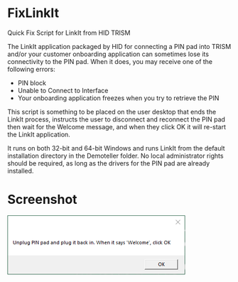 # FixLinkIt
Quick Fix Script for LinkIt from HID TRISM

The LinkIt application packaged by HID for connecting a PIN pad into TRISM and/or your customer onboarding application can sometimes lose its connectivity to the PIN pad. When it does, you may receive one of the following errors:

- PIN block
- Unable to Connect to Interface
- Your onboarding application freezes when you try to retrieve the PIN

This script is something to be placed on the user desktop that ends the LinkIt process, instructs the user to disconnect and reconnect the PIN pad then wait for the Welcome message, and when they click OK it will re-start the LinkIt application. 

It runs on both 32-bit and 64-bit Windows and runs LinkIt from the default installation directory in the Demoteller folder. No local administrator rights should be required, as long as the drivers for the PIN pad are already installed. 

# Screenshot

![Screenshot](https://raw.githubusercontent.com/ErikLentz/FixLinkIt/master/Screenshot.png)
